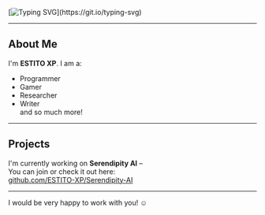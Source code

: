 [![Typing SVG](https://readme-typing-svg.demolab.com?font=Graduate&pause=1000&color=00B8F7&multiline=true&width=435&lines=Hello%2C+I+am+ESTITO%F0%9F%91%8B%F0%9F%8F%BB!)](https://git.io/typing-svg)

---

## About Me

I'm **ESTITO XP**. I am a:
- Programmer
- Gamer
- Researcher
- Writer  
and so much more!

---

## Projects

I'm currently working on **Serendipity AI** –  
You can join or check it out here:  
[github.com/ESTITO-XP/Serendipity-AI](https://github.com/ESTITO-XP/Serendipity-AI)

---

I would be very happy to work with you! ☺️
